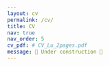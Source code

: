 ```yaml
---
layout: cv
permalink: /cv/
title: CV
nav: true
nav_order: 5
cv_pdf: # CV_Lu_2pages.pdf
message: 🚧 Under construction 🚧
---
```

